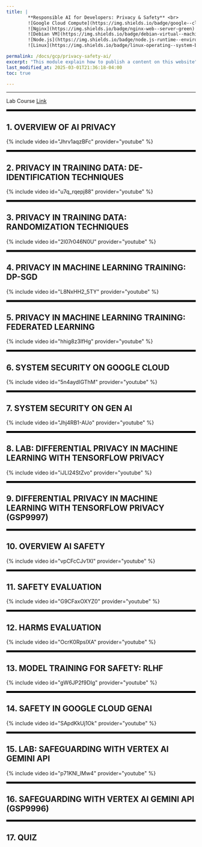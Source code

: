 ```yaml
---
title: | 
        **Responsible AI for Developers: Privacy & Safety** <br>
        ![Google Cloud Compute](https://img.shields.io/badge/google--cloud-compute--engine-blue)
        ![Nginx](https://img.shields.io/badge/nginx-web--server-green)
        ![Debian VM](https://img.shields.io/badge/debian-virtual--machine-red)
        ![Node.js](https://img.shields.io/badge/node.js-runtime--environment-brightgreen)
        ![Linux](https://img.shields.io/badge/linux-operating--system-black)

permalink: /docs/gcp/privacy-safety-ai/
excerpt: "This module explain how to publish a content on this website"
last_modified_at: 2025-03-01T21:36:18-04:00
toc: true

---
```


---

Lab Course [Link](https://www.cloudskillsboost.google/course_templates/1036)

<hr style="height: 5px; background-color: black; border: none;">

## **1. OVERVIEW OF AI PRIVACY**


{% include video id="Jhrv1aqzBFc" provider="youtube" %}

<hr style="height: 5px; background-color: black; border: none;">

## **2. PRIVACY IN TRAINING DATA: DE-IDENTIFICATION TECHNIQUES**


{% include video id="u7q_rqepj88" provider="youtube" %}


<hr style="height: 5px; background-color: black; border: none;">

## **3. PRIVACY IN TRAINING DATA: RANDOMIZATION TECHNIQUES**


{% include video id="2I07r046N0U" provider="youtube" %}


<hr style="height: 5px; background-color: black; border: none;">

## **4. PRIVACY IN MACHINE LEARNING TRAINING: DP-SGD**


{% include video id="L8NxHH2_5TY" provider="youtube" %}

<hr style="height: 5px; background-color: black; border: none;">

## **5. PRIVACY IN MACHINE LEARNING TRAINING: FEDERATED LEARNING**


{% include video id="hhig8z3IfHg" provider="youtube" %}


<hr style="height: 5px; background-color: black; border: none;">

## **6. SYSTEM SECURITY ON GOOGLE CLOUD**


{% include video id="5n4aydIGThM" provider="youtube" %}


<hr style="height: 5px; background-color: black; border: none;">

## **7. SYSTEM SECURITY ON GEN AI**


{% include video id="Jhj4RB1-AUo" provider="youtube" %}


<hr style="height: 5px; background-color: black; border: none;">

## **8. LAB: DIFFERENTIAL PRIVACY IN MACHINE LEARNING WITH TENSORFLOW PRIVACY**


{% include video id="iJLI24StZvo" provider="youtube" %}


<hr style="height: 5px; background-color: black; border: none;">


## **9. DIFFERENTIAL PRIVACY IN MACHINE LEARNING WITH TENSORFLOW PRIVACY (GSP9997)**

<hr style="height: 5px; background-color: black; border: none;">


## **10. OVERVIEW AI SAFETY**

{% include video id="vpCFcCJv1XI" provider="youtube" %}


<hr style="height: 5px; background-color: black; border: none;">

## **11. SAFETY EVALUATION**

{% include video id="G9CFaxOXYZ0" provider="youtube" %}


<hr style="height: 5px; background-color: black; border: none;">

## **12. HARMS EVALUATION**

{% include video id="OcrK0RpsIXA" provider="youtube" %}


<hr style="height: 5px; background-color: black; border: none;">

## **13. MODEL TRAINING FOR SAFETY: RLHF**

{% include video id="gW6JP2f9DIg" provider="youtube" %}


<hr style="height: 5px; background-color: black; border: none;">

## **14. SAFETY IN GOOGLE CLOUD GENAI**

{% include video id="SApdKkUj1Ok" provider="youtube" %}


<hr style="height: 5px; background-color: black; border: none;">

## **15. LAB: SAFEGUARDING WITH VERTEX AI GEMINI API**

{% include video id="p71KNl_lMw4" provider="youtube" %}


<hr style="height: 5px; background-color: black; border: none;">

## **16. SAFEGUARDING WITH VERTEX AI GEMINI API (GSP9996)**

<hr style="height: 5px; background-color: black; border: none;">

## **17. QUIZ**


























<!-- Scroll to Top Button -->
<button onclick="scrollToTop()" id="scrollToTopBtn" title="Go to top">㐃</button>

<style>
  /* Style for the button */
  #scrollToTopBtn {
    display: none; /* Hidden by default */
    position: fixed; /* Fixed/sticky position */
    bottom: 20px; /* Place the button at the bottom of the page */
    right: 20px; /* Place the button 20px from the right */
    z-index: 99; /* Make sure it does not overlap */
    border: none; /* Remove borders */
    outline: none; /* Remove outline */
    background-color: #555; /* Set a background color */
    color: white; /* Text color */
    cursor: pointer; /* Add a mouse pointer on hover */
    padding: 20px; /* Some padding */
    border-radius: 20px; /* Rounded corners */
    font-size: 15px; /* Increase font size */
  }
  #scrollToTopBtn:hover {
    background-color: #111; /* Darker background on hover */
  }
</style>

<script defer>
  // Show the button when scrolling down
  window.onscroll = function() {
    let btn = document.getElementById("scrollToTopBtn");
    if (document.body.scrollTop > 20 || document.documentElement.scrollTop > 20) {
      btn.style.display = "block";
    } else {
      btn.style.display = "none";
    }
  };

  // Scroll to top function
  function scrollToTop() {
    window.scrollTo({ top: 0, behavior: 'smooth' });
  }
</script>